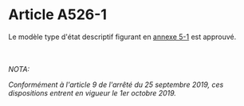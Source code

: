 # Article A526-1

<p>Le modèle type d'état descriptif figurant en <a href='/affichCode.do?cidTexte=LEGITEXT000005634379&idSectionTA=LEGISCTA000023376618&dateTexte=&categorieLien=cid'>annexe 5-1</a> est approuvé.</p><br/><br/><i>NOTA:<p>Conformément à l'article 9 de l'arrêté du 25 septembre 2019, ces dispositions entrent en vigueur le 1er octobre 2019.</p></i>